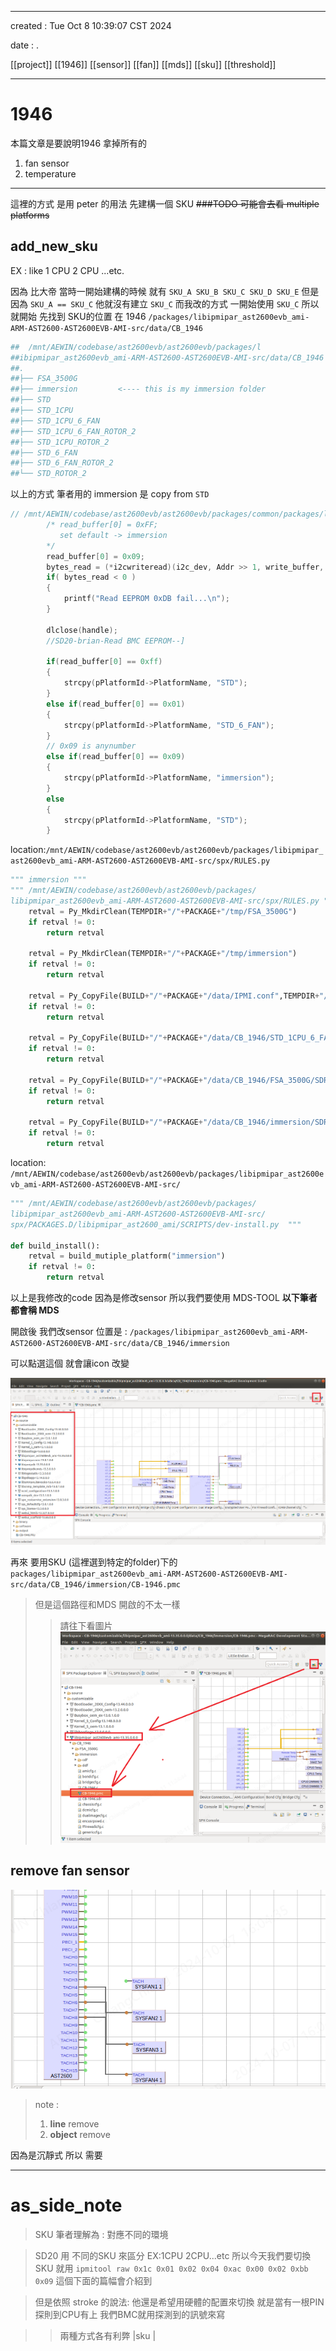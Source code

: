 -------------------------------------------------------------------------------
created	:	Tue Oct  8 10:39:07 CST 2024

date	:	.

[[project]] [[1946]] [[sensor]] [[fan]] [[mds]] [[sku]] [[threshold]]

-------------------------------------------------------------------------------

# 1946 #

本篇文章是要說明1946 拿掉所有的
1. fan  sensor
2. temperature

-------------------------------------------------------------------------------
這裡的方式 是用 peter 的用法
先建構一個 SKU
~~###TODO 可能會去看 multiple platforms~~
## add_new_sku ##
EX : like 1 CPU 2 CPU ...etc.

因為 比大帝 當時一開始建構的時候
就有 `SKU_A SKU_B SKU_C SKU_D SKU_E`
但是因為 `SKU_A == SKU_C` 他就沒有建立 `SKU_C`
而我改的方式 一開始使用 `SKU_C`
所以 就開始 先找到 SKU的位置
在 1946 `/packages/libipmipar_ast2600evb_ami-ARM-AST2600-AST2600EVB-AMI-src/data/CB_1946`
```bash			================start================
##  /mnt/AEWIN/codebase/ast2600evb/ast2600evb/packages/l
##ibipmipar_ast2600evb_ami-ARM-AST2600-AST2600EVB-AMI-src/data/CB_1946
##.
##├── FSA_3500G
##├── immersion			<---- this is my immersion folder
##├── STD
##├── STD_1CPU
##├── STD_1CPU_6_FAN
##├── STD_1CPU_6_FAN_ROTOR_2
##├── STD_1CPU_ROTOR_2
##├── STD_6_FAN
##├── STD_6_FAN_ROTOR_2
##└── STD_ROTOR_2
```
以上的方式 筆者用的 immersion 是 copy from `STD`
```C				================start================
// /mnt/AEWIN/codebase/ast2600evb/ast2600evb/packages/common/packages/libpdkapp-src/data/PlatformHooks.c
		/* read_buffer[0] = 0xFF;
		   set default -> immersion
		*/
		read_buffer[0] = 0x09;
		bytes_read = (*i2cwriteread)(i2c_dev, Addr >> 1, write_buffer, read_buffer, 1, 1);
		if( bytes_read < 0 )
		{
			printf("Read EEPROM 0xDB fail...\n");
		}

		dlclose(handle);
		//SD20-brian-Read BMC EEPROM--]

		if(read_buffer[0] == 0xff)
		{
            strcpy(pPlatformId->PlatformName, "STD");
		}
        else if(read_buffer[0] == 0x01)
		{
			strcpy(pPlatformId->PlatformName, "STD_6_FAN");
		}
        // 0x09 is anynumber
        else if(read_buffer[0] == 0x09)
		{
			strcpy(pPlatformId->PlatformName, "immersion");
		}
        else
		{
            strcpy(pPlatformId->PlatformName, "STD");
		}
```
location:`/mnt/AEWIN/codebase/ast2600evb/ast2600evb/packages/libipmipar_ast2600evb_ami-ARM-AST2600-AST2600EVB-AMI-src/spx/RULES.py`
```python			================start================
""" immersion """
""" /mnt/AEWIN/codebase/ast2600evb/ast2600evb/packages/
libipmipar_ast2600evb_ami-ARM-AST2600-AST2600EVB-AMI-src/spx/RULES.py """
	retval = Py_MkdirClean(TEMPDIR+"/"+PACKAGE+"/tmp/FSA_3500G")
	if retval != 0:
		return retval

	retval = Py_MkdirClean(TEMPDIR+"/"+PACKAGE+"/tmp/immersion")
	if retval != 0:
		return retval

	retval = Py_CopyFile(BUILD+"/"+PACKAGE+"/data/IPMI.conf",TEMPDIR+"/"+PACKAGE+"/tmp")
	if retval != 0:
		return retval

	retval = Py_CopyFile(BUILD+"/"+PACKAGE+"/data/CB_1946/STD_1CPU_6_FAN_ROTOR_2/SDR.dat",TEMPDIR+"/"+PACKAGE+"/tmp/STD_1CPU_6_FAN_ROTOR_2")
	if retval != 0:
		return retval

	retval = Py_CopyFile(BUILD+"/"+PACKAGE+"/data/CB_1946/FSA_3500G/SDR.dat",TEMPDIR+"/"+PACKAGE+"/tmp/FSA_3500G")
	if retval != 0:
		return retval

	retval = Py_CopyFile(BUILD+"/"+PACKAGE+"/data/CB_1946/immersion/SDR.dat",TEMPDIR+"/"+PACKAGE+"/tmp/immersion")
	if retval != 0:
		return retval
```
location: `/mnt/AEWIN/codebase/ast2600evb/ast2600evb/packages/libipmipar_ast2600evb_ami-ARM-AST2600-AST2600EVB-AMI-src/`
```python			================start================
""" /mnt/AEWIN/codebase/ast2600evb/ast2600evb/packages/
libipmipar_ast2600evb_ami-ARM-AST2600-AST2600EVB-AMI-src/
spx/PACKAGES.D/libipmipar_ast2600_ami/SCRIPTS/dev-install.py  """

def build_install():
    retval = build_mutiple_platform("immersion")
    if retval != 0:
        return retval
```
以上是我修改的code
因為是修改sensor 所以我們要使用 MDS-TOOL
**以下筆者都會稱 MDS**

開啟後 我們改sensor
位置是 : `/packages/libipmipar_ast2600evb_ami-ARM-AST2600-AST2600EVB-AMI-src/data/CB_1946/immersion`

可以點選這個 就會讓icon 改變

![mds](./pic/MDS_TOOL_change.png)

再來 要用SKU (這裡選到特定的folder)下的
`packages/libipmipar_ast2600evb_ami-ARM-AST2600-AST2600EVB-AMI-src/data/CB_1946/immersion/CB-1946.pmc`
> 但是這個路徑和MDS 開啟的不太一樣
>> 請往下看圖片
![1946_0](./pic/proj_1946_interface.png)

## remove fan sensor ##
![remove_fan](./pic/proj_1946_remove_fan.png)
> note :
> 1. **line** remove
> 2. **object** remove

因為是沉靜式 所以 需要


-------------------------------------------------------------------------------

# as_side_note #
> SKU 筆者理解為 : 對應不同的環境

> SD20 用 不同的SKU 來區分 EX:1CPU 2CPU...etc
> 所以今天我們要切換 SKU 就用
> `ipmitool raw 0x1c 0x01 0x02 0x04 0xac 0x00 0x02 0xbb 0x09`
> 這個下面的篇幅會介紹到

> 但是依照 stroke 的說法:
> 他還是希望用硬體的配置來切換
> 就是當有一根PIN 探則到CPU有上
> 我們BMC就用探測到的訊號來寫

>> 兩種方式各有利弊
|sku |
